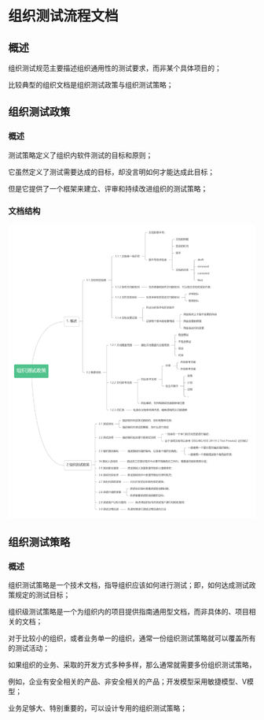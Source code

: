 # 组织测试流程文档

## 概述

组织测试规范主要描述组织通用性的测试要求，而非某个具体项目的；

比较典型的组织文档是组织测试政策与组织测试策略；

## 组织测试政策

### 概述

测试策略定义了组织内软件测试的目标和原则；

它虽然定义了测试需要达成的目标，却没言明如何才能达成此目标；

但是它提供了一个框架来建立、评审和持续改进组织的测试策略；

### 文档结构

![](../../../../.gitbook/assets/zu-zhi-ce-shi-zheng-ce-.png)



## 组织测试策略

### 概述

组织测试策略是一个技术文档，指导组织应该如何进行测试；即，如何达成测试政策规定的测试目标；

组织级测试策略是一个为组织内的项目提供指南通用型文档，而非具体的、项目相关的文档；



对于比较小的组织，或者业务单一的组织，通常一份组织测试策略就可以覆盖所有的测试活动；

如果组织的业务、采取的开发方式多种多样，那么通常就需要多份组织测试策略，

例如，企业有安全相关的产品、非安全相关的产品；开发模型采用敏捷模型、V模型；

业务足够大、特别重要的，可以设计专用的组织测试策略；





